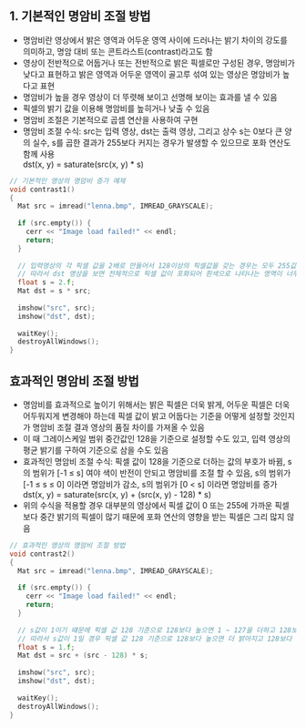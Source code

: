 ## 1. 기본적인 명암비 조절 방법
* 명암비란 영상에서 밝은 영역과 어두운 영역 사이에 드러나는 밝기 차이의 강도를 의미하고, 명암 대비 또는 콘트라스트(contrast)라고도 함
* 영상이 전반적으로 어둡거나 또는 전반적으로 밝은 픽셀로만 구성된 경우, 명암비가 낮다고 표현하고 밝은 영역과 어두운 영역이 골고루 섞여 있는 영상은 명암비가 높다고 표현
* 명암비가 높을 경우 영상이 더 뚜렷해 보이고 선명해 보이는 효과를 낼 수 있음
* 픽셀의 밝기 값을 이용해 명암비를 높히거나 낮출 수 있음 
* 명암비 조절은 기본적으로 곱셈 연산을 사용하여 구현
* 명암비 조절 수식: src는 입력 영상, dst는 출력 영상, 그리고 상수 s는 0보다 큰 양의 실수, s를 곱한 결과가 255보다 커지는 경우가 발생할 수 있으므로 포화 연산도 함께 사용
<br/> dst(x, y) = saturate(src(x, y) * s)
```cpp
// 기본적인 영상의 명암비 증가 예제
void contrast1()
{
  Mat src = imread("lenna.bmp", IMREAD_GRAYSCALE);
   
  if (src.empty()) {
    cerr << "Image load failed!" << endl;
    return;
  }
  
  // 입력영상의 각 픽셀 값을 2배로 만들어서 128이상의 픽셀값을 갖는 경우는 모두 255값을 갖고 128 이하의 픽셀값을 갖는 경우 명암비가 2배 차이가 나게 됨
  // 따라서 dst 영상을 보면 전체적으로 픽셀 값이 포화되어 흰색으로 나타나는 영역이 너무 많으며, 이로 인해 사물의 윤곽 구분이 더 어려워짐
  float s = 2.f;
  Mat dst = s * src;
  
  imshow("src", src);
  imshow("dst", dst);
    
  waitKey();
  destroyAllWindows();
}
```

## 효과적인 명암비 조절 방법
* 명암비를 효과적으로 높이기 위해서는 밝은 픽셀은 더욱 밝게, 어두운 픽셀은 더욱 어두워지게 변경해야 하는데 픽셀 값이 밝고 어둡다는 기준을 어떻게 설정할 것인지가 명암비 조절 결과 영상의 품질 차이를 가져올 수 있음
* 이 때 그레이스케일 범위 중간값인 128을 기준으로 설정할 수도 있고, 입력 영상의 평균 밝기를 구하여 기준으로 삼을 수도 있음 
* 효과적인 명암비 조절 수식: 픽셀 값이 128을 기준으로 더하는 값의 부호가 바뀜, s의 범위가 [-1 ≤ s] 여야 색이 반전이 안되고 명암비를 조절 할 수 있음, s의 범위가 [-1 ≤ s ≤ 0] 이라면 명암비가 감소, s의 범위가 [0 < s] 이라면 명암비를 증가
<br/> dst(x, y) = saturate(src(x, y) + (src(x, y) - 128) * s)  
* 위의 수식을 적용할 경우 대부분의 영상에서 픽셀 값이 0 또는 255에 가까운 픽셀보다 중간 밝기의 픽셀이 많기 때문에 포화 연산의 영향을 받는 픽셀은 그리 많지 않음
```cpp
// 효과적인 영상의 명암비 조절 방법
void contrast2()
{
  Mat src = imread("lenna.bmp", IMREAD_GRAYSCALE);
     
  if (src.empty()) {
    cerr << "Image load failed!" << endl; 
    return;
  }
  
  // s값이 1이기 떄문에 픽셀 값 128 기준으로 128보다 높으면 1 ~ 127을 더하고 128보다 낮은 픽셀들은 -127 ~ -1 값을 더함
  // 따라서 s값이 1일 경우 픽셀 값 128 기준으로 128보다 높으면 더 밝아지고 128보다 낮으면 더 어두워져 효과적으로 명암비 차이를 낼 수 있음
  float s = 1.f;
  Mat dst = src + (src - 128) * s;
  
  imshow("src", src); 
  imshow("dst", dst);
     
  waitKey();
  destroyAllWindows();
}
```
